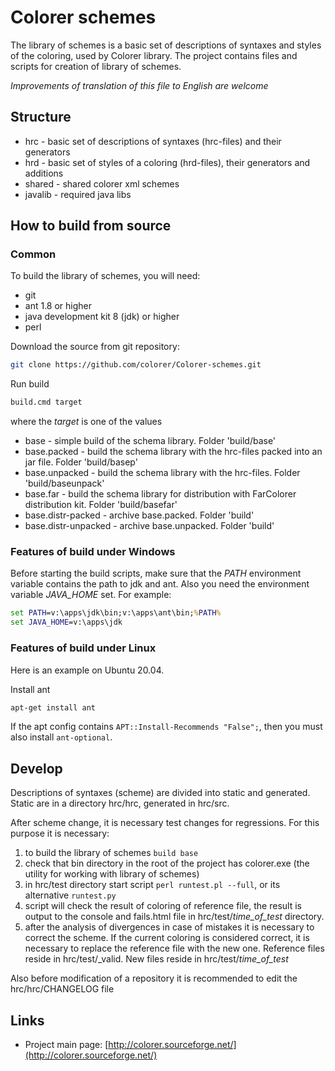 ﻿Colorer schemes
========================
The library of schemes is a basic set of descriptions of syntaxes and styles of the coloring, used by Colorer library.
The project contains files and scripts for creation of library of schemes.

*Improvements of translation of this file to English are welcome*

Structure
------------------------

  * hrc - basic set of descriptions of syntaxes (hrc-files) and their generators
  * hrd - basic set of styles of a coloring (hrd-files), their generators and additions
  * shared - shared colorer xml schemes
  * javalib - required java libs
  
How to build from source
------------------------

### Common ###

To build the library of schemes, you will need:

  * git
  * ant 1.8 or higher
  * java development kit 8 (jdk) or higher
  * perl

Download the source from git repository:

```sh
git clone https://github.com/colorer/Colorer-schemes.git
```

Run build

```sh
build.cmd target
```

where the *target* is one of the values

  * base                - simple build of the schema library. Folder 'build/base'
  * base.packed         - build the schema library with the hrc-files packed into an jar file. Folder 'build/basep'
  * base.unpacked       - build the schema library with the hrc-files. Folder 'build/baseunpack'
  * base.far            - build the schema library for distribution with FarColorer distribution kit. Folder 'build/basefar'
  * base.distr-packed   - archive base.packed. Folder 'build'
  * base.distr-unpacked - archive base.unpacked. Folder 'build'

### Features of build under Windows ###

Before starting the build scripts, make sure that the *PATH* environment variable contains the path to jdk and ant.
Also you need the environment variable *JAVA_HOME* set. For example:

```cmd
set PATH=v:\apps\jdk\bin;v:\apps\ant\bin;%PATH%
set JAVA_HOME=v:\apps\jdk
```

### Features of build under Linux ###

Here is an example on Ubuntu 20.04.

Install ant

```sh
apt-get install ant
```

If the apt config contains `APT::Install-Recommends "False";`, then you must also install `ant-optional`.

## Develop ##

Descriptions of syntaxes (scheme) are divided into static and generated. Static are in a directory hrc/hrc, generated in hrc/src.

After scheme change, it is necessary test changes for regressions. For this purpose it is necessary:

  1. to build the library of schemes `build base`
  2. check that bin directory in the root of the project has colorer.exe (the utility for working with library of schemes)
  3. in hrc/test directory start script `perl runtest.pl --full`, or its alternative `runtest.py` 
  4. script will check the result of coloring of reference file, the result is output to the console and fails.html file in hrc/test/*time_of_test* directory.
  5. after the analysis of divergences in case of mistakes it is necessary to correct the scheme. If the current coloring is considered correct, it is necessary to replace the reference file with the new one.
     Reference files reside in hrc/test/_valid. New files reside in hrc/test/*time_of_test*

Also before modification of a repository it is recommended to edit the hrc/hrc/CHANGELOG file

Links
------------------------

* Project main page: [http://colorer.sourceforge.net/](http://colorer.sourceforge.net/)
